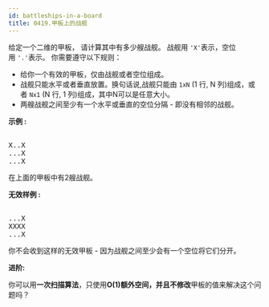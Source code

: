 ```yaml
---
id: battleships-in-a-board
title: 0419.甲板上的战舰
---
```

给定一个二维的甲板， 请计算其中有多少艘战舰。 战舰用 <code>&#39;X&#39;</code>表示，空位用 <code>&#39;.&#39;</code>表示。 你需要遵守以下规则：


- 给你一个有效的甲板，仅由战舰或者空位组成。
- 战舰只能水平或者垂直放置。换句话说,战舰只能由 <code>1xN</code> (1 行, N 列)组成，或者 <code>Nx1</code> (N 行, 1 列)组成，其中N可以是任意大小。
- 两艘战舰之间至少有一个水平或垂直的空位分隔 - 即没有相邻的战舰。

**示例 :**


<pre><br/>X..X<br/>...X<br/>...X<br/></pre>

在上面的甲板中有2艘战舰。

**无效样例 :**


<pre><br/>...X<br/>XXXX<br/>...X<br/></pre>

你不会收到这样的无效甲板 - 因为战舰之间至少会有一个空位将它们分开。

**进阶:**

你可以用**一次扫描算法**，只使用**O(1)额外空间，**并且**不修改**甲板的值来解决这个问题吗？
